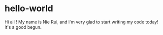 # hello-world
Hi all ! My name is Nie Rui, and I'm very glad to start writing my code today!
It's a good begun.
